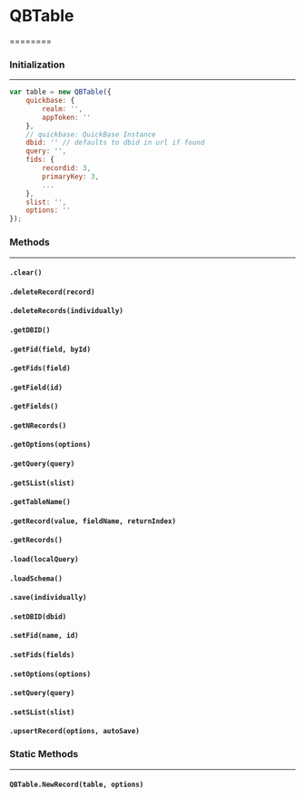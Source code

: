 # QBTable
========

### Initialization
--------------

```js
var table = new QBTable({
	quickbase: {
		realm: '',
		appToken: ''
	},
	// quickbase: QuickBase Instance
	dbid: '' // defaults to dbid in url if found
	query: '',
	fids: {
		recordid: 3,
		primaryKey: 3,
		...
	},
	slist: '',
	options: ''
});
```

### Methods
-------
#### `.clear()`
#### `.deleteRecord(record)`
#### `.deleteRecords(individually)`
#### `.getDBID()`
#### `.getFid(field, byId)`
#### `.getFids(field)`
#### `.getField(id)`
#### `.getFields()`
#### `.getNRecords()`
#### `.getOptions(options)`
#### `.getQuery(query)`
#### `.getSList(slist)`
#### `.getTableName()`
#### `.getRecord(value, fieldName, returnIndex)`
#### `.getRecords()`
#### `.load(localQuery)`
#### `.loadSchema()`
#### `.save(individually)`
#### `.setDBID(dbid)`
#### `.setFid(name, id)`
#### `.setFids(fields)`
#### `.setOptions(options)`
#### `.setQuery(query)`
#### `.setSList(slist)`
#### `.upsertRecord(options, autoSave)`

### Static Methods
-------
#### `QBTable.NewRecord(table, options)`
